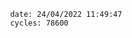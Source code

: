 

                date: 24/04/2022 11:49:47
                cycles: 78600

                         